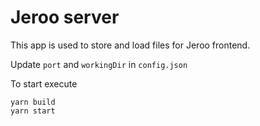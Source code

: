 # Jeroo server

This app is used to store and load files for Jeroo frontend.

Update `port` and `workingDir` in `config.json`

To start execute 

```
yarn build
yarn start
```